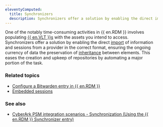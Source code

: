 ```yaml
---
eleventyComputed:
  title: Synchronizers
  description: Synchronizers offer a solution by enabling the direct import of information and sessions from a provider in the correct format, ensuring the ongoing currency of data the preservation of inheritance between elements.
---
```

One of the notably time-consuming activities in {{ en.RDM }} involves populating [{{ en.VLT }}s](/rdm/windows/concepts/basic-concepts/vaults/) with the assets you intend to access. Synchronizers offer a solution by enabling the direct [import](/rdm/windows/concepts/basic-concepts/import-export/) of information and sessions from a provider in the correct format, ensuring the ongoing currency of data the preservation of [inheritance](/rdm/windows/concepts/intermediate-concepts/inheritance/) between elements. This eases the creation and upkeep of repositories by automating a major portion of the task.

### Related topics  
* [Configure a Bitwarden entry in {{ en.RDM }}](/kb/remote-desktop-manager/how-to-articles/configure-bitwarden-entry/#synchronizer)  
* [Embedded sessions](/rdm/windows/user-interface/content-area/embedded-sessions/)  

### See also  
* [CyberArk PSM integration scenarios - Synchronization (Using the {{ en.RDM }} Synchronizer entry)](/kb/remote-desktop-manager/how-to-articles/cyberark-psm-integration-scenarios/#synchronization-using-the-remote-desktop-manager-synchronizer-entry)
